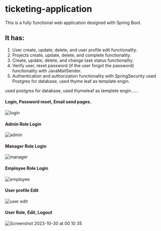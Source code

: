 # ticketing-application
This is a fully functional web application designed with Spring Boot.
## It has:
1. User create, update, delete, and user profile edit functionality.
2. Projects create, update, delete, and complete functionality.
3. Create, update, delete, and change task status functionality.
4. Verify user, reset password (if the user forgot the password) functionality with JavaMailSender.
5. Authentication and authorization functionality with SpringSecurity used Postgres for database, used thyme leaf as template engin.

used postgres for database, used thymeleaf as templete engin......


#### Login,            Password reset,              Email send pages.


![login](https://github.com/koltikin/ticketing-applicaton/assets/56764495/771dcbf1-d1e7-43ac-9b7e-5701c8229368)


#### Admin Role Login
![admin](https://github.com/koltikin/ticketing-applicaton/assets/56764495/bceecea0-0793-4ce9-9b3e-9dc1a5066077)

#### Manager Role Login
![manager](https://github.com/koltikin/ticketing-applicaton/assets/56764495/d8a70450-40a9-4317-9882-6716dab88076)

#### Employee Role Login
![employee](https://github.com/koltikin/ticketing-applicaton/assets/56764495/70c80b7a-f5cd-44b3-8f95-a6eda4e88440)

#### User profile Edit
![user edit](https://github.com/koltikin/ticketing-applicaton/assets/56764495/2b09d2ec-2e39-4ba4-9d3a-9b25b6f3844a)

#### User Role, Edit, Logout
![Screenshot 2023-10-30 at 00 10 35](https://github.com/koltikin/ticketing-applicaton/assets/56764495/548de834-201f-4eee-a145-c12a5ab2ecf0)

 
